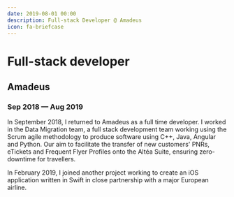 ```yaml
---
date: 2019-08-01 00:00
description: Full-stack Developer @ Amadeus
icon: fa-briefcase
---
```

# Full-stack developer
## Amadeus
### Sep 2018 — Aug 2019

In September 2018, I returned to Amadeus as a full time developer. I worked in the Data Migration team, a full stack development team working using the Scrum agile methodology to produce software using C++, Java, Angular and Python. Our aim to facilitate the transfer of new customers' PNRs, eTickets and Frequent Flyer Profiles onto the Altéa Suite, ensuring zero-downtime for travellers. 

In February 2019, I joined another project working to create an iOS application written in Swift in close partnership with a major European airline.
